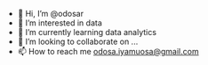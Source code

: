 - 👋 Hi, I’m @odosar
- 👀 I’m interested in data 
- 🌱 I’m currently learning data analytics
- 💞️ I’m looking to collaborate on ...
- 📫 How to reach me odosa.iyamuosa@gmail.com

<!---
odosar/odosar is a ✨ special ✨ repository because its `README.md` (this file) appears on your GitHub profile.
You can click the Preview link to take a look at your changes.
--->
